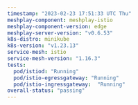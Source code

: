 ```yaml
---
timestamp: "2023-02-23 17:51:33 UTC Thu"
meshplay-component: meshplay-istio
meshplay-component-version: edge
meshplay-server-version: "v0.6.53"
k8s-distro: minikube
k8s-version: "v1.23.13"
service-mesh: istio
service-mesh-version: "1.16.3"
tests:
  pod/istiod: "Running"
  pod/istio-egressgateway: "Running"
  pod/istio-ingressgateway:  "Running"
overall-status: "passing"
---
```

